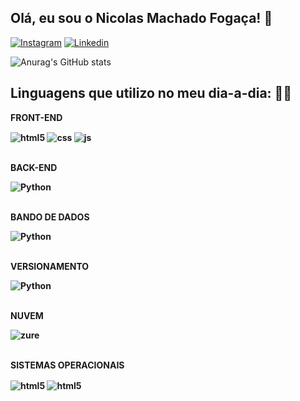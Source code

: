 ## Olá, eu sou o Nicolas Machado Fogaça! 👋

[![Instagram](https://img.shields.io/badge/Instagram-E4405F?style=for-the-badge&logo=instagram&logoColor=white)](https://www.instagram.com/n.machad0/)
[![Linkedin](https://img.shields.io/badge/LinkedIn-0077B5?style=for-the-badge&logo=linkedin&logoColor=white)](https://www.linkedin.com/in/nicolas-machado-foga%C3%A7a-70607a248/)

![Anurag's GitHub stats](https://github-readme-stats.vercel.app/api?username=nicolasmachad0&show_icons=true&theme=radical)

## Linguagens que utilizo no meu dia-a-dia: 👨‍💻

<div style="display: inline_block">

  <B>FRONT-END<b/>
  
  <img align="center" alt="html5" src="https://img.shields.io/badge/HTML5-E34F26?style=for-the-badge&logo=html5&logoColor=white" /> 
  <img align="center" alt="css" src="https://img.shields.io/badge/CSS3-1572B6?style=for-the-badge&logo=css3&logoColor=white" /> 
  <img align="center" alt="js" src="https://img.shields.io/badge/JavaScript-F7DF1E?style=for-the-badge&logo=javascript&logoColor=black" /> 
  
  <br/><B>BACK-END<b/>
  
  <img align="center" alt="Python" src="https://img.shields.io/badge/Python-14354C?style=for-the-badge&logo=python&logoColor=white" />

  <br/><B>BANDO DE DADOS<b/>
  
  <img align="center" alt="Python" src="https://img.shields.io/badge/MySQL-00000F?style=for-the-badge&logo=mysql&logoColor=white" />
  
  <br/><B>VERSIONAMENTO<b/>

  <img align="center" alt="Python" src="https://img.shields.io/badge/GitHub-100000?style=for-the-badge&logo=github&logoColor=white" />

  <br/><B>NUVEM<b/>

  <img align="center" alt="zure" src="https://img.shields.io/badge/Microsoft_Azure-0089D6?style=for-the-badge&logo=microsoft-azure&logoColor=white" />

  <br/><B>SISTEMAS OPERACIONAIS<b/>
  
  <img align="center" alt="html5" src="https://img.shields.io/badge/Windows-0078D6?style=for-the-badge&logo=windows&logoColor=white" /> 
  <img align="center" alt="html5" src="https://img.shields.io/badge/Windows_XP-003399?style=for-the-badge&logo=windows-xp&logoColor=white" />

</div><br/>

